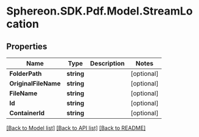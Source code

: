 # Sphereon.SDK.Pdf.Model.StreamLocation
## Properties

Name | Type | Description | Notes
------------ | ------------- | ------------- | -------------
**FolderPath** | **string** |  | [optional] 
**OriginalFileName** | **string** |  | [optional] 
**FileName** | **string** |  | [optional] 
**Id** | **string** |  | [optional] 
**ContainerId** | **string** |  | [optional] 

[[Back to Model list]](../README.md#documentation-for-models) [[Back to API list]](../README.md#documentation-for-api-endpoints) [[Back to README]](../README.md)

